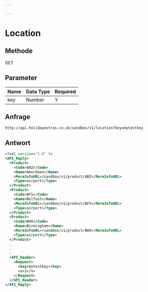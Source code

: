 ```yaml
---

---
```


# Location


## Methode

GET






## Parameter

 | Name | Data Type | Required | 
 | ---- | --------- | -------- | 
 | key  | Number    | Y        | 




## Anfrage

```
http://api.holidayextras.co.uk/sandbox/v1/location?key=mytestkey
```







## Antwort


```xml
<?xml version="1.0" ?>
<API_Reply>
  <Product>
    <Code>ABZ</Code>
    <Name>Aberdeen</Name>
    <MoreInfoURL>/sandbox/v1/product/ABZ</MoreInfoURL>
    <Type>airport</Type>
  </Product>
  <Product>
    <Code>BFS</Code>
    <Name>Belfast</Name>
    <MoreInfoURL>/sandbox/v1/product/BFS</MoreInfoURL>
    <Type>airport</Type>
  </Product>
  <Product>
    <Code>BHX</Code>
    <Name>Birmingham</Name>
    <MoreInfoURL>/sandbox/v1/product/BHX</MoreInfoURL>
    <Type>airport</Type>
  </Product>
  .
  .
  .
  <API_Header>
    <Request>
      <key>mytestkey</key>
      <v>1</v>
    </Request>
  </API_Header>
</API_Reply>
```



